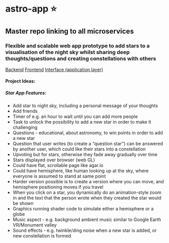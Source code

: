 # astro-app ⭐️
## Master repo linking to all microservices
### Flexible and scalable web app prototype to add stars to a visualisation of the night sky whilst sharing deep thoughts/questions and creating constellations with others

[Backend](https://github.com/mollymachin/stars_backend)
[Frontend](https://github.com/Arneaj/StarsFrontend)
[Interface (application layer)](https://github.com/aoneillmark/StarsApplication)


#### Project Ideas:
##### Star App Features:
- Add star to night sky, including a personal message of your thoughts
- Add friends
- Timer of e.g. an hour to wait until you can add more people
- Task to unlock the possibility to add a new star in order to make it challenging
- Questions - educational, about astronomy, to win points in order to add a new star
- Question that user writes (to create a “question star”) can be answered by another user, which could like their stars into a constellation
- Upvoting but for stars, otherwise they fade away gradually over time 
- Stars displayed over browser (web GL)
- Could have flat, scrollable page like agar.io
- Could have hemisphere, like human looking up at the sky, where everyone is assumed to stand at same point
- Harder version possible is to create a version where you can move, and hemisphere positioning moves if you travel
- When you click on a star, you dynamically do an animation-style zoom in and the text that the person wrote when they created the star would be shown
- Graphics running shader code to simulate either a hemisphere or a globe
- Music aspect - e.g. background ambient music similar to Google Earth VR/Monument valley
- Sound effects - e.g. twinkle/ding noise when a new star is added, or new constellation is formed
